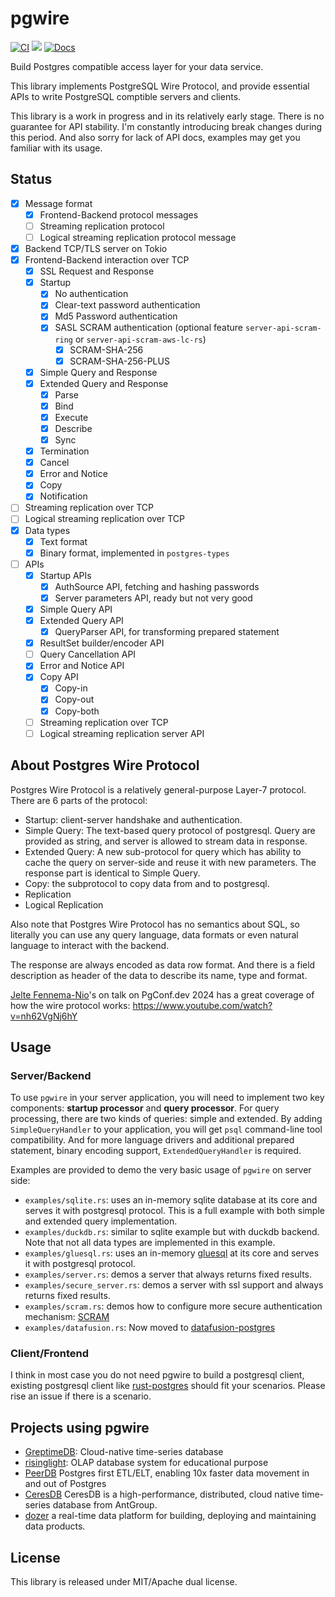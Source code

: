 # pgwire

[![CI](https://github.com/sunng87/pgwire/actions/workflows/ci.yml/badge.svg)](https://github.com/sunng87/pgwire/actions/workflows/ci.yml)
[![](https://img.shields.io/crates/v/pgwire)](https://crates.io/crates/pgwire)
[![Docs](https://docs.rs/pgwire/badge.svg)](https://docs.rs/pgwire/latest/pgwire/)

Build Postgres compatible access layer for your data service.

This library implements PostgreSQL Wire Protocol, and provide essential APIs to
write PostgreSQL comptible servers and clients.

This library is a work in progress and in its relatively early stage. There is
no guarantee for API stability. I'm constantly introducing break changes during
this period. And also sorry for lack of API docs, examples may get you familiar
with its usage.

## Status

- [x] Message format
  - [x] Frontend-Backend protocol messages
  - [ ] Streaming replication protocol
  - [ ] Logical streaming replication protocol message
- [x] Backend TCP/TLS server on Tokio
- [x] Frontend-Backend interaction over TCP
  - [x] SSL Request and Response
  - [x] Startup
    - [x] No authentication
    - [x] Clear-text password authentication
    - [x] Md5 Password authentication
    - [x] SASL SCRAM authentication (optional feature `server-api-scram-ring` or
          `server-api-scram-aws-lc-rs`)
      - [x] SCRAM-SHA-256
      - [x] SCRAM-SHA-256-PLUS
  - [x] Simple Query and Response
  - [x] Extended Query and Response
    - [x] Parse
    - [x] Bind
    - [x] Execute
    - [x] Describe
    - [x] Sync
  - [x] Termination
  - [x] Cancel
  - [x] Error and Notice
  - [x] Copy
  - [x] Notification
- [ ] Streaming replication over TCP
- [ ] Logical streaming replication over TCP
- [x] Data types
  - [x] Text format
  - [x] Binary format, implemented in `postgres-types`
- [ ] APIs
  - [x] Startup APIs
    - [x] AuthSource API, fetching and hashing passwords
    - [x] Server parameters API, ready but not very good
  - [x] Simple Query API
  - [x] Extended Query API
    - [x] QueryParser API, for transforming prepared statement
  - [x] ResultSet builder/encoder API
  - [ ] Query Cancellation API
  - [x] Error and Notice API
  - [x] Copy API
    - [x] Copy-in
    - [x] Copy-out
    - [x] Copy-both
  - [ ] Streaming replication over TCP
  - [ ] Logical streaming replication server API

## About Postgres Wire Protocol

Postgres Wire Protocol is a relatively general-purpose Layer-7 protocol. There
are 6 parts of the protocol:

- Startup: client-server handshake and authentication.
- Simple Query: The text-based query protocol of postgresql. Query are provided
  as string, and server is allowed to stream data in response.
- Extended Query: A new sub-protocol for query which has ability to cache the
  query on server-side and reuse it with new parameters. The response part is
  identical to Simple Query.
- Copy: the subprotocol to copy data from and to postgresql.
- Replication
- Logical Replication

Also note that Postgres Wire Protocol has no semantics about SQL, so literally
you can use any query language, data formats or even natural language to
interact with the backend.

The response are always encoded as data row format. And there is a field
description as header of the data to describe its name, type and format.

[Jelte Fennema-Nio](https://github.com/JelteF)'s on talk on PgConf.dev 2024 has
a great coverage of how the wire protocol works:
https://www.youtube.com/watch?v=nh62VgNj6hY

## Usage

### Server/Backend

To use `pgwire` in your server application, you will need to implement two key
components: **startup processor** and **query processor**. For query
processing, there are two kinds of queries: simple and extended. By adding
`SimpleQueryHandler` to your application, you will get `psql` command-line tool
compatibility. And for more language drivers and additional prepared statement,
binary encoding support, `ExtendedQueryHandler` is required.

Examples are provided to demo the very basic usage of `pgwire` on server side:

- `examples/sqlite.rs`: uses an in-memory sqlite database at its core and serves
  it with postgresql protocol. This is a full example with both simple and
  extended query implementation.
- `examples/duckdb.rs`: similar to sqlite example but with duckdb backend. Note
  that not all data types are implemented in this example.
- `examples/gluesql.rs`: uses an in-memory
  [gluesql](https://github.com/gluesql/gluesql) at its core and serves
  it with postgresql protocol.
- `examples/server.rs`: demos a server that always returns fixed results.
- `examples/secure_server.rs`: demos a server with ssl support and always
  returns fixed results.
- `examples/scram.rs`: demos how to configure more secure authentication
  mechanism:
  [SCRAM](https://en.wikipedia.org/wiki/Salted_Challenge_Response_Authentication_Mechanism)
- `examples/datafusion.rs`: Now moved to
  [datafusion-postgres](https://github.com/sunng87/datafusion-postgres)

### Client/Frontend

I think in most case you do not need pgwire to build a postgresql client,
existing postgresql client like
[rust-postgres](https://github.com/sfackler/rust-postgres) should fit your
scenarios. Please rise an issue if there is a scenario.

## Projects using pgwire

* [GreptimeDB](https://github.com/GrepTimeTeam/greptimedb): Cloud-native
  time-series database
* [risinglight](https://github.com/risinglightdb/risinglight): OLAP database
  system for educational purpose
* [PeerDB](https://github.com/PeerDB-io/peerdb) Postgres first ETL/ELT, enabling
  10x faster data movement in and out of Postgres
* [CeresDB](https://github.com/CeresDB/ceresdb) CeresDB is a high-performance,
  distributed, cloud native time-series database from AntGroup.
* [dozer](https://github.com/getdozer/dozer) a real-time data platform for
  building, deploying and maintaining data products.

## License

This library is released under MIT/Apache dual license.
